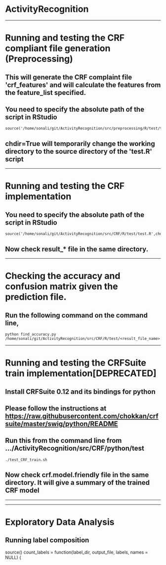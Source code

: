 # ActivityRecognition

--------------------------------------------------------------------------------------------------------------------------------------------------------

# Running and testing the CRF compliant file generation (Preprocessing)
## This will generate the CRF complaint file 'crf_features' and will calculate the features from the feature_list specified.
## You need to specify the absolute path of the script in RStudio

	source('/home/sonali/git/ActivityRecognition/src/preprocessing/R/test/test.R',chdir=TRUE)

## chdir=True will temporarily change the working directory to the source directory of the 'test.R' script

--------------------------------------------------------------------------------------------------------------------------------------------------------

# Running and testing the CRF implementation
## You need to specify the absolute path of the script in RStudio

	source('/home/sonali/git/ActivityRecognition/src/CRF/R/test/test.R',chdir=TRUE)

## Now check result_* file in the same directory.

--------------------------------------------------------------------------------------------------------------------------------------------------------

# Checking the accuracy and confusion matrix given the prediction file.
## Run the following command on the command line,
	python find_accuracy.py /home/sonali/git/ActivityRecognition/src/CRF/R/test/<result_file_name>

--------------------------------------------------------------------------------------------------------------------------------------------------------

# Running and testing the CRFSuite train implementation[DEPRECATED]
## Install CRFSuite 0.12 and its bindings for python
## Please follow the instructions at https://raw.githubusercontent.com/chokkan/crfsuite/master/swig/python/README


## Run this from the command line from .../ActivityRecognition/src/CRF/python/test
	./test_CRF_train.sh

## Now check crf.model.friendly file in the same directory. It will give a summary of the trained CRF model

-------------------------------------------------------------------------------------------------------------------------------------------------------
--------------------------------------------------------------------------------------------------------------------------------------------------------

# Exploratory Data Analysis
## Running label composition
source()
count_labels = function(label_dir, output_file, labels, names = NULL) {

